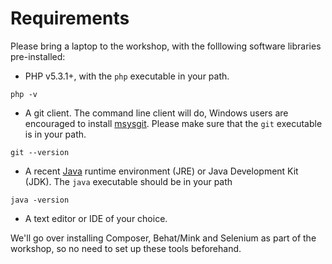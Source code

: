 ---
---
# Requirements

Please bring a laptop to the workshop, with the folllowing software libraries pre-installed:

* PHP v5.3.1+, with the `php` executable in your path.
```
php -v
```
* A git client. The command line client will do, Windows users are encouraged to install [msysgit](http://msysgit.github.io/). Please make sure that the `git` executable is in your path.
```
git --version
```
* A recent [Java](https://www.java.com/en/download/) runtime environment (JRE) or Java Development Kit (JDK). The `java` executable should be in your path
```
java -version
```
* A text editor or IDE of your choice.


We'll go over installing Composer, Behat/Mink and Selenium as part of the workshop, so no need to set up these tools beforehand.
